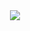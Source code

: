 <div align="center" dir="auto" <img style="max-width: 100%;" src="https://github-readme-stats.vercel.app/api/top-langs/?username=vexar-fantasy&size_weight=0.5&count_weight=0.5&theme=radical" />
 <img style="max-width: 100%;" src="https://github-readme-stats.vercel.app/api/top-langs/?username=vexar-fantasy&size_weight=0.5&count_weight=0.5&theme=radical" />
</div>
